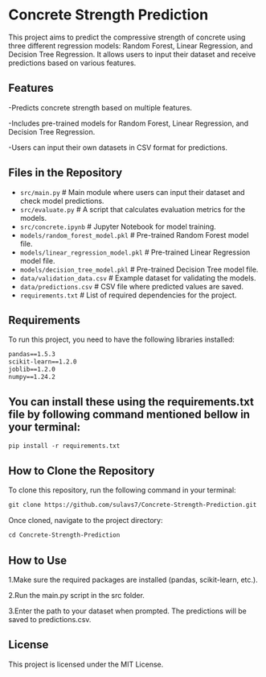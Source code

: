 # Concrete Strength Prediction

This project aims to predict the compressive strength of concrete using three different regression models: Random Forest, Linear Regression, and Decision Tree Regression. It allows users to input their dataset and receive predictions based on various features.
## Features
-Predicts concrete strength based on multiple features.

-Includes pre-trained models for Random Forest, Linear Regression, and Decision Tree Regression.

-Users can input their own datasets in CSV format for predictions.

## Files in the Repository

- `src/main.py`                      # Main module where users can input their dataset and check model predictions.
- `src/evaluate.py`                  # A script that calculates evaluation metrics for the models.
-  `src/concrete.ipynb`               # Jupyter Notebook for model training.
- `models/random_forest_model.pkl`    # Pre-trained Random Forest model file.
- `models/linear_regression_model.pkl`  # Pre-trained Linear Regression model file.
- `models/decision_tree_model.pkl`     # Pre-trained Decision Tree model file.
- `data/validation_data.csv`           # Example dataset for validating the models.
- `data/predictions.csv`               # CSV file where predicted values are saved.
- `requirements.txt`                   # List of required dependencies for the project.

## Requirements
To run this project, you need to have the following libraries installed:

```txt
pandas==1.5.3
scikit-learn==1.2.0
joblib==1.2.0
numpy==1.24.2
```

## You can install these using the requirements.txt file by following command mentioned bellow in your terminal:
```txt
pip install -r requirements.txt
```
## How to Clone the Repository
To clone this repository, run the following command in your terminal:
```txt
git clone https://github.com/sulavs7/Concrete-Strength-Prediction.git

```

Once cloned, navigate to the project directory:
```txt
cd Concrete-Strength-Prediction
```

## How to Use
1.Make sure the required packages are installed (pandas, scikit-learn, etc.).

2.Run the main.py script in the src folder.

3.Enter the path to your dataset when prompted. The predictions will be saved to predictions.csv.

## License
This project is licensed under the MIT License.

